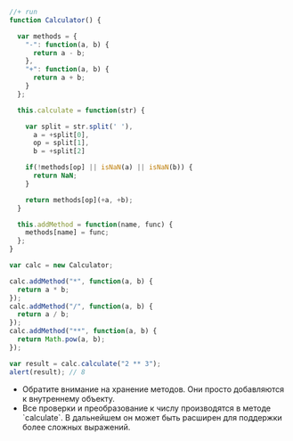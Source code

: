 

```js
//+ run
function Calculator() {

  var methods = {
    "-": function(a, b) {
      return a - b;
    },
    "+": function(a, b) {
      return a + b;
    }
  };

  this.calculate = function(str) {

    var split = str.split(' '),
      a = +split[0],
      op = split[1],
      b = +split[2]

    if(!methods[op] || isNaN(a) || isNaN(b)) {
      return NaN;
    }

    return methods[op](+a, +b);
  }

  this.addMethod = function(name, func) {
    methods[name] = func;
  };
}

var calc = new Calculator;

calc.addMethod("*", function(a, b) {
  return a * b;
});
calc.addMethod("/", function(a, b) {
  return a / b;
});
calc.addMethod("**", function(a, b) {
  return Math.pow(a, b);
});

var result = calc.calculate("2 ** 3");
alert(result); // 8
```

<ul>
<li>Обратите внимание на хранение методов. Они просто добавляются к внутреннему объекту.</li>
<li>Все проверки и преобразование к числу производятся в методе `calculate`. В дальнейшем он может быть расширен для поддержки более сложных выражений.</li>
</ul>

